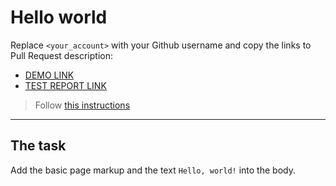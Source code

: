 # Hello world
Replace `<your_account>` with your Github username and copy the links to Pull Request description:
- [DEMO LINK](https://IvanVaverchak.github.io/layout_html-hello-world/)
- [TEST REPORT LINK](https://IvanVaverchak.github.io/layout_hello-world/report/html_report/)

> Follow [this instructions](https://mate-academy.github.io/layout_task-guideline/#how-to-solve-the-layout-tasks-on-github)
___

## The task
Add the basic page markup and the text `Hello, world!` into the body.
